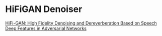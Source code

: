 # HiFiGAN Denoiser
[HiFi-GAN: High Fidelity Denoising and Dereverberation Based on Speech Deep Features in Adversarial Networks](https://arxiv.org/pdf/2006.05694)

